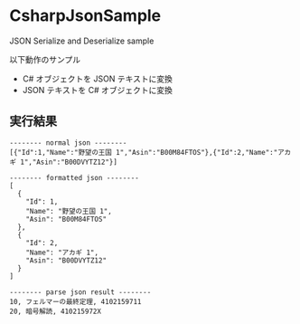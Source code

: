 # CsharpJsonSample
JSON Serialize and Deserialize sample

以下動作のサンプル
- C# オブジェクトを JSON テキストに変換
- JSON テキストを C# オブジェクトに変換

## 実行結果
```text
-------- normal json --------
[{"Id":1,"Name":"野望の王国 1","Asin":"B00M84FTOS"},{"Id":2,"Name":"アカギ 1","Asin":"B00DVYTZ12"}]

-------- formatted json --------
[
  {
    "Id": 1,
    "Name": "野望の王国 1",
    "Asin": "B00M84FTOS"
  },
  {
    "Id": 2,
    "Name": "アカギ 1",
    "Asin": "B00DVYTZ12"
  }
]

-------- parse json result --------
10, フェルマーの最終定理, 4102159711
20, 暗号解読, 410215972X
```
